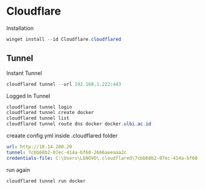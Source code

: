 # Cloudflare
Installation
```powershell
winget install --id Cloudflare.cloudflared
```
## Tunnel

Instant Tunnel
```powershell
cloudflared tunnel --url 192.168.1.222:443
```

Logged In Tunnel
```powershell
cloudflared tunnel login
cloudflared tunnel create docker
cloudflared tunnel list
cloudflared tunnel route dns docker docker.ulbi.ac.id
```

creaate config.yml inside .cloudflared folder
```yml
url: http://10.14.200.20
tunnel: 7cbb68b2-07ec-414a-bf60-2666aeeaaa2c
credentials-file: C:\Users\LENOVO\.cloudflared\7cbb68b2-07ec-414a-bf60-2666aeeaaa2c.json
```
run again
```powershell
cloudflared tunnel run docker
```
